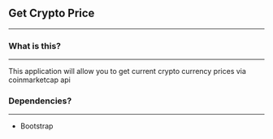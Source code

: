 ## Get Crypto Price
---

### What is this?
---
This application will allow you to get current crypto currency prices via coinmarketcap api

### Dependencies?
---
* Bootstrap